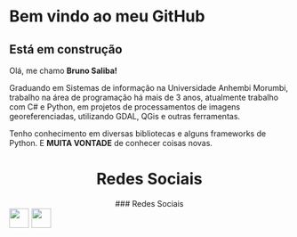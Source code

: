 <div>
  <h1>
    Bem vindo ao meu GitHub
  </h1>
  <h2>
     Está em construção
  </h2> 
  <p>
    Olá, me chamo <strong>Bruno Saliba!</strong>
  </p>
  <p>
    Graduando em Sistemas de informação na Universidade Anhembi Morumbi,
    trabalho na área de programação há mais de 3 anos, atualmente trabalho com C# e Python, em projetos de processamentos de imagens georeferenciadas,
    utilizando GDAL, QGis e outras ferramentas.
  </p>
  <p>
    Tenho conhecimento em diversas bibliotecas e alguns frameworks de Python. E <strong>MUITA VONTADE</strong> de conhecer coisas novas.
  </p>
  <div align="center">
    <h1>
      Redes Sociais
    </h1>
      ### Redes Sociais
<div style="display: flex">
  <a href="https://www.instagram.com/brunosaliba_/" style="margin-right: 5px;"><img style="width: 35px; height: 35px;" src="https://cdn-icons-png.flaticon.com/512/1409/1409946.png"/></a>
  <a href="https://www.linkedin.com/in/bruno-saliba/" style="margin-right: 5px;"><img style="width: 35px; height: 35px;" src="https://cdn-icons-png.flaticon.com/512/174/174857.png"/></a>
</div>
    </div>
</div>
